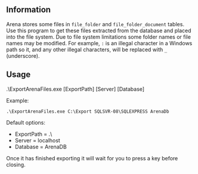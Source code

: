 ﻿## Information

Arena stores some files in `file_folder` and `file_folder_document` tables.
Use this program to get these files extracted from the database and placed
into the file system. Due to file system limitations some folder names or
file names may be modified. For example, `:` is an illegal character in a
Windows path so it, and any other illegal characters, will be replaced with
`_` (underscore).

## Usage

.\ExportArenaFiles.exe [ExportPath] [Server] [Database]

Example:

`.\ExportArenaFiles.exe C:\Export SQLSVR-08\SQLEXPRESS ArenaDb`

Default options:
* ExportPath = .\
* Server = localhost
* Database = ArenaDB

Once it has finished exporting it will wait for you to press a key
before closing.